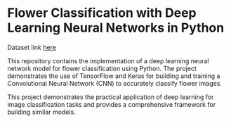 # Flower Classification with Deep Learning Neural Networks in Python

Dataset link [here](https://drive.google.com/file/d/1DU0jjE4qtGa2o8lbU3qctFN9ZYR9tvrb/view?usp=sharing)

This repository contains the implementation of a deep learning neural network model for flower classification using Python. The project demonstrates the use of TensorFlow and Keras for building and training a Convolutional Neural Network (CNN) to accurately classify flower images.

This project demonstrates the practical application of deep learning for image classification tasks and provides a comprehensive framework for building similar models.
